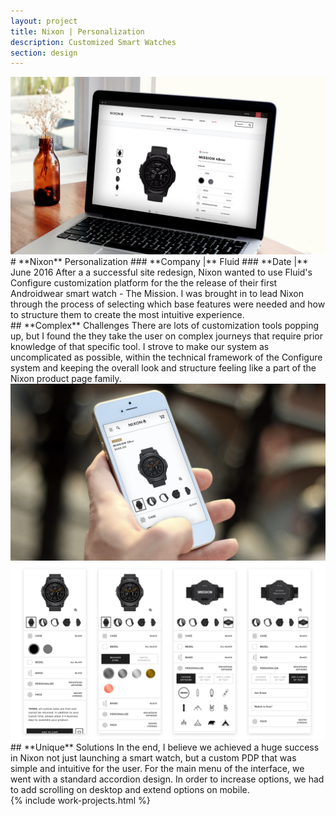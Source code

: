 ```yaml
---
layout: project
title: Nixon | Personalization
description: Customized Smart Watches
section: design
---
```


<div class="order-flip">
<div class="two-thirds-tile"><a class="max" rel="group" href="nixon-1.jpg" ><img src="nixon-1.jpg" alt=" "/></a></div>
<div class="third-text" markdown="1">
# **Nixon** Personalization   
### **Company |** Fluid
### **Date |** June 2016  
After a a successful site redesign, Nixon wanted to use Fluid's Configure customization platform for the the release of their first Androidwear smart watch - The Mission. I was brought in to lead Nixon through the process of selecting which base features were needed and how to structure them to create the most intuitive experience.
</div>
</div>

<div class="full-text" markdown="1">
## **Complex** Challenges
There are lots of customization tools popping up, but I found the they take the user on complex journeys that require prior knowledge of that specific tool. I strove to make our system as uncomplicated as possible, within the technical framework of the Configure system and keeping the overall look and structure feeling like a part of the Nixon product page family.
</div>

<div class="full-tile"></div>

<div class="half-tile"><a class="max" rel="group" href="nixon-2.jpg" ><img src="nixon-2.jpg" alt=" "/></a></div>
<div class="half-tile"><a class="max" rel="group" href="nixon-3.jpg" ><img src="nixon-3.jpg" alt=" "/></a></div>

<div class="full-text" markdown="1">
## **Unique** Solutions
In the end, I believe we achieved a huge success in Nixon not just launching a smart watch, but a custom PDP that was simple and intuitive for the user. For the main menu of the interface, we went with a standard accordion design. In order to increase options, we had to add scrolling on desktop and extend options on mobile.  
</div>

<div class="work-projects nixon">
{% include work-projects.html %}
</div>

